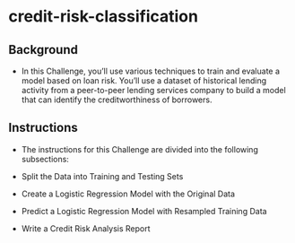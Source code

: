 # credit-risk-classification

## Background

- In this Challenge, you’ll use various techniques to train and evaluate a model based on loan risk. You’ll use a dataset of historical lending activity from a peer-to-peer lending services company to build a model that can identify the creditworthiness of borrowers.


## Instructions

- The instructions for this Challenge are divided into the following subsections:

- Split the Data into Training and Testing Sets

- Create a Logistic Regression Model with the Original Data

- Predict a Logistic Regression Model with Resampled Training Data

- Write a Credit Risk Analysis Report
